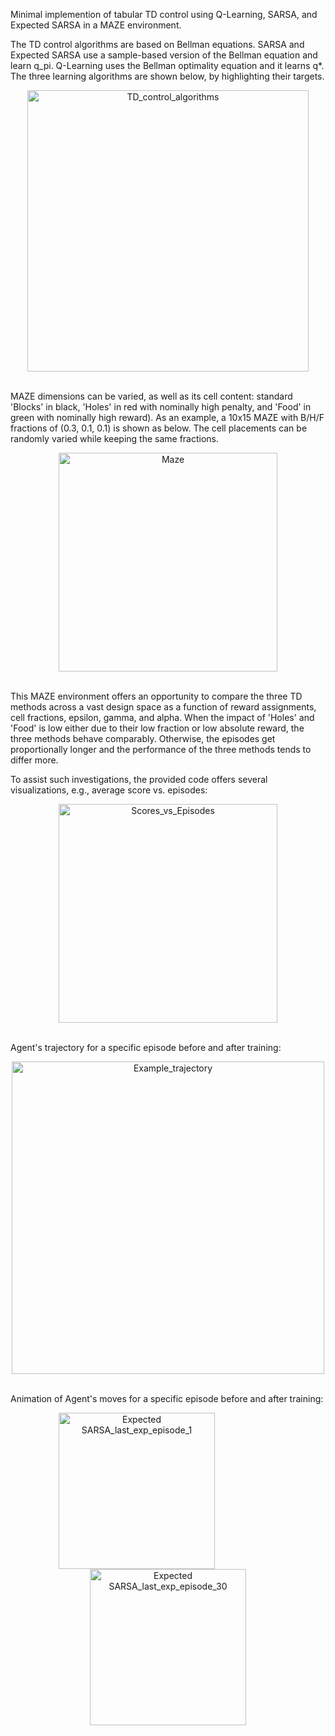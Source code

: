 Minimal implemention of tabular TD control using Q-Learning, SARSA, and Expected SARSA in a MAZE environment. 

The TD control algorithms are based on Bellman equations. SARSA and Expected SARSA use a sample-based version of the Bellman equation and learn q_pi. Q-Learning uses the Bellman optimality equation and it learns q*. The three learning algorithms are shown below, by highlighting their targets.

<p align="center">
<img src="https://github.com/user-attachments/assets/77eb6b3b-21d9-46f8-aaf0-960e7a0982c2" alt="TD_control_algorithms" width="450"/>

<br>MAZE dimensions can be varied, as well as its cell content: standard 'Blocks' in black, 'Holes' in red with nominally high penalty, and 'Food' in green with nominally high reward). As an example, a 10x15 MAZE with B/H/F fractions of (0.3, 0.1, 0.1) is shown as below. The cell placements can be randomly varied while keeping the same fractions.  

<p align="center">
<img src="https://github.com/user-attachments/assets/9d87a18a-2e9a-4e4e-a3de-cf368c643f46" alt="Maze" width="350"/>

<br>This MAZE environment offers an opportunity to compare the three TD methods across a vast design space as a function of reward assignments, cell fractions, epsilon, gamma, and alpha. When the impact of 'Holes' and 'Food' is low either due to their low fraction or low absolute reward, the three methods behave comparably. Otherwise, the episodes get proportionally longer and the performance of the three methods tends to differ more.

To assist such investigations, the provided code offers several visualizations, e.g., average score vs. episodes: 

<p align="center">
<img src="https://github.com/user-attachments/assets/d1638a9e-005e-46ba-9715-f4fce4096be6" alt="Scores_vs_Episodes" width="350"/>

<br> Agent's trajectory for a specific episode before and after training: 

<p align="center">
<img src="https://github.com/user-attachments/assets/74cf3288-c9c0-41ef-8faa-7a24949e851d" alt="Example_trajectory" width="500"/>

<br> Animation of Agent's moves for a specific episode before and after training: 

<p align="center">
  <img src="https://github.com/user-attachments/assets/fe5c4af1-22a0-4401-b93c-9d433c33f279" alt="Expected SARSA_last_exp_episode_1" width="250" style="margin-right: 100">
  <img src="https://github.com/user-attachments/assets/27cd18fa-23d8-420e-a39f-62889091f29c" alt="Expected SARSA_last_exp_episode_30" width="250">
</p>



